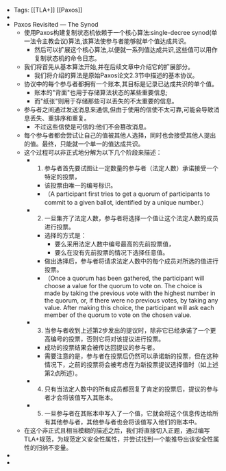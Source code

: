 - Tags: [[TLA+]] [[Paxos]]
-
- Paxos Revisited — The Synod
	- 使用Paxos构建复制状态机依赖于一个核心算法:single-decree synod(单一法令主教会议)算法,该算法使参与者能够就单个值达成共识。
		- 然后可以扩展这个核心算法,以便就一系列值达成共识,这些值可以用作复制状态机的命令日志。
	- 我们将首先从基本算法开始,并在后续文章中介绍它的扩展部分。
		- 我们将介绍的算法是原始Paxos论文2.3节中描述的基本协议。
	- 协议中的每个参与者都拥有一个账本,其目标是记录已达成共识的单个值。
		- 账本的"背面"也用于存储算法状态的某些重要信息;
		- 而"纸张"则用于存储那些可以丢失的不太重要的信息。
	- 参与者之间通过发送消息来通信,但由于使用的信使不太可靠,可能会导致消息丢失、重排序和重复。
		- 不过这些信使是可信的:他们不会篡改消息。
	- 每个参与者都会尝试让自己的值被其他人选择，同时也会接受其他人提出的值。最终，只能就一个单一的值达成共识。
	- 这个过程可以非正式地分解为以下几个阶段来描述：
		- 1. 参与者首先要试图让一定数量的参与者（法定人数）承诺接受一个特定的投票，
			- 该投票由唯一的编号标识。
			- （A participant first tries to get a quorum of participants to commit to a given ballot, identified by a unique number.）
		- 2. 一旦集齐了法定人数，参与者将选择一个值让这个法定人数的成员进行投票。
			- 选择的方式是：
				- 要么采用法定人数中编号最高的先前投票值，
				- 要么在没有先前投票的情况下选择任意值。
			- 做出选择后，参与者将请求法定人数中的每个成员对所选的值进行投票。
			- （Once a quorum has been gathered, the participant will choose a value for the quorum to vote on. The choice is made by taking the previous vote with the highest number in the quorum, or, if there were no previous votes, by taking any value. After making this choice, the participant will ask each member of the quorum to vote on the chosen value.
		- 3. 当参与者收到上述第2步发出的提议时，除非它已经承诺了一个更高编号的投票，否则它将对该提议进行投票。
			- 成功的投票结果会被传达回提议的参与者。
			- 需要注意的是，参与者在投票后仍然可以承诺新的投票，但在这种情况下，之前的投票将会被考虑在为新投票提议选择值时（如上述第2点所述）。
		- 4. 只有当法定人数中的所有成员都回复了肯定的投票后，提议的参与者才会将该值写入其账本。
		- 5. 一旦参与者在其账本中写入了一个值，它就会将这个信息传达给所有其他参与者，其他参与者也会将该值写入他们的账本中。
	- 在这个非正式且相当模糊的描述之后，我们将直接切入正题，通过编写TLA+规范，为规范定义安全性属性，并尝试找到一个能推导出该安全性属性的归纳不变量。
-
-
